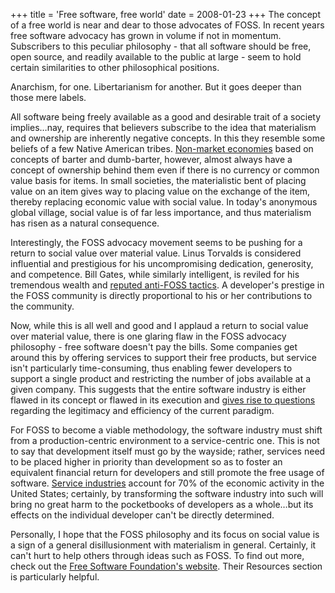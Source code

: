 +++
title = 'Free software, free world'
date = 2008-01-23
+++
The concept of a free world is near and dear to those advocates of FOSS. In recent years free software advocacy has grown in volume if not in momentum. Subscribers to this peculiar philosophy - that all software should be free, open source, and readily available to the public at large - seem to hold certain similarities to other philosophical positions.

Anarchism, for one. Libertarianism for another. But it goes deeper than those mere labels.

All software being freely available as a good and desirable trait of a society implies…nay, requires that believers subscribe to the idea that materialism and ownership are inherently negative concepts. In this they resemble some beliefs of a few Native American tribes. [Non-market economies](http://anthro.palomar.edu/economy/econ_2.htm) based on concepts of barter and dumb-barter, however, almost always have a concept of ownership behind them even if there is no currency or common value basis for items. In small societies, the materialistic bent of placing value on an item gives way to placing value on the exchange of the item, thereby replacing economic value with social value. In today's anonymous global village, social value is of far less importance, and thus materialism has risen as a natural consequence.

Interestingly, the FOSS advocacy movement seems to be pushing for a return to social value over material value. Linus Torvalds is considered influential and prestigious for his uncompromising dedication, generosity, and competence. Bill Gates, while similarly intelligent, is reviled for his tremendous wealth and [reputed anti-FOSS tactics](http://www.atm.damtp.cam.ac.uk/people/mem/papers/LHCE/halloween.html). A developer's prestige in the FOSS community is directly proportional to his or her contributions to the community.

Now, while this is all well and good and I applaud a return to social value over material value, there is one glaring flaw in the FOSS advocacy philosophy - free software doesn't pay the bills. Some companies get around this by offering services to support their free products, but service isn't particularly time-consuming, thus enabling fewer developers to support a single product and restricting the number of jobs available at a given company. This suggests that the entire software industry is either flawed in its concept or flawed in its execution and [gives rise to questions](http://www.linux.com/feature/37604) regarding the legitimacy and efficiency of the current paradigm.

For FOSS to become a viable methodology, the software industry must shift from a production-centric environment to a service-centric one. This is not to say that development itself must go by the wayside; rather, services need to be placed higher in priority than development so as to foster an equivalent financial return for developers and still promote the free usage of software. [Service industries](http://www.census.gov/econ/www/servmenu.html) account for 70% of the economic activity in the United States; certainly, by transforming the software industry into such will bring no great harm to the pocketbooks of developers as a whole…but its effects on the individual developer can't be directly determined.

Personally, I hope that the FOSS philosophy and its focus on social value is a sign of a general disillusionment with materialism in general. Certainly, it can't hurt to help others through ideas such as FOSS. To find out more, check out the [Free Software Foundation's website](http://www.fsf.org/). Their Resources section is particularly helpful.
